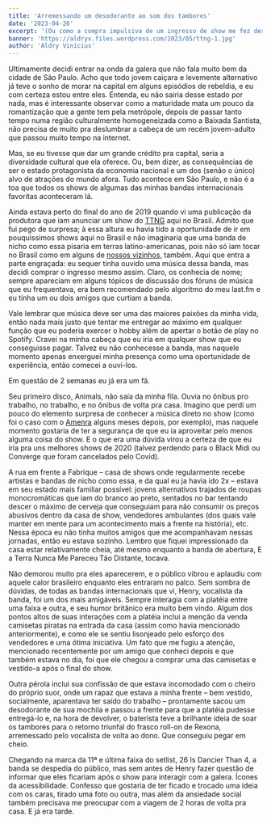 ```yaml
---
title: 'Arremessando um desodorante ao som dos tambores'
date: '2023-04-26'
excerpt: '(Ou como a compra impulsiva de um ingresso de show me fez descobrir uma das minhas bandas favoritas)'
banner: 'https://aldryv.files.wordpress.com/2023/05/ttng-1.jpg'
author: 'Aldry Vinícius'
---
```


Ultimamente decidi entrar na onda da galera que não fala muito bem da cidade de São Paulo. Acho que todo jovem caiçara e levemente alternativo já teve o sonho de morar na capital em alguns episódios de rebeldia, e eu com certeza estou entre eles. Entenda, eu não sairia desse estado por nada, mas é interessante observar como a maturidade mata um pouco da romantização que a gente tem pela metrópole, depois de passar tanto tempo numa região culturalmente homogeneizada como a Baixada Santista, não precisa de muito pra deslumbrar a cabeça de um recém jovem-adulto que passou muito tempo na internet.

Mas, se eu tivesse que dar um grande crédito pra capital, seria a diversidade cultural que ela oferece. Ou, bem dizer, as consequências de ser o estado protagonista da economia nacional e um dos (senão o único) alvo de atrações do mundo afora. Tudo acontece em São Paulo, e não é a toa que todos os shows de algumas das minhas bandas internacionais favoritas aconteceram lá.

Ainda estava perto do final do ano de 2019 quando vi uma publicação da produtora que iam anunciar um show do [TTNG](https://ttng.band/) aqui no Brasil. Admito que fui pego de surpresa; à essa altura eu havia tido a oportunidade de ir em pouquíssimos shows aqui no Brasil e não imaginaria que uma banda de nicho como essa pisaria em terras latino-americanas, pois não só iam tocar no Brasil como em alguns de [nossos vizinhos](https://sargenthouse.com/blogs/ttng-tumblr/posts/5930249/ttng-performing-in-soa-paulo-brazil-jan-2020), também. Aqui que entra a parte engraçada: eu sequer tinha ouvido uma música dessa banda, mas decidi comprar o ingresso mesmo assim. Claro, os conhecia de nome; sempre apareciam em alguns tópicos de discussão dos fóruns de música que eu frequentava, era bem recomendado pelo algoritmo do meu last.fm e eu tinha um ou dois amigos que curtiam a banda.

Vale lembrar que música deve ser uma das maiores paixões da minha vida, então nada mais justo que tentar me entregar ao máximo em qualquer função que eu poderia exercer o hobby além de apertar o botão de play no Spotify. Cravei na minha cabeça que eu iria em qualquer show que eu conseguisse pagar. Talvez eu não conhecesse a banda, mas naquele momento apenas enxerguei minha presença como uma oportunidade de experiência, então comecei a ouvi-los.

Em questão de 2 semanas eu já era um fã.

Seu primeiro disco, Animals, não saía da minha fila. Ouvia no ônibus pro trabalho, no trabalho, e no ônibus de volta pra casa. Imagino que perdi um pouco do elemento surpresa de conhecer a música direto no show (como foi o caso com o [Amenra](https://amenra-official.tumblr.com/post/189493606406/mexican-dates-added-amenra-south-american-tour) alguns meses depois, por exemplo), mas naquele momento gostaria de ter a segurança de que eu ia aproveitar pelo menos alguma coisa do show. E o que era uma dúvida virou a certeza de que eu iria pra uns melhores shows de 2020 (talvez perdendo para o Black Midi ou Converge que foram cancelados pelo Covid).

A rua em frente a Fabrique – casa de shows onde regularmente recebe artistas e bandas de nicho como essa, e da qual eu ja havia ido 2x – estava em seu estado mais familiar possível: jovens alternativos trajados de roupas monocromáticas que iam do branco ao preto, sentados no bar tentando descer o máximo de cerveja que conseguiam para não consumir os preços abusivos dentro da casa de show, vendedores ambulantes (dos quais vale manter em mente para um acontecimento mais a frente na história), etc. Nessa época eu não tinha muitos amigos que me acompanhavam nessas jornadas, então eu estava sozinho. Lembro que fiquei impressionado da casa estar relativamente cheia, até mesmo enquanto a banda de abertura, E a Terra Nunca Me Pareceu Tão Distante, tocava.

Não demorou muito pra eles aparecerem, e o público vibrou e aplaudiu com aquele calor brasileiro enquanto eles entraram no palco. Sem sombra de dúvidas, de todas as bandas internacionais que vi, Henry, vocalista da banda, foi um dos mais amigáveis. Sempre interagia com a platéia entre uma faixa e outra, e seu humor britânico era muito bem vindo. Algum dos pontos altos de suas interações com a platéia inclui a menção da venda camisetas piratas na entrada da casa (assim como havia mencionado anteriormente), e como ele se sentiu lisonjeado pelo esforço dos vendedores e uma ótima iniciativa. Um fato que me fugiu a atenção, mencionado recentemente por um amigo que conheci depois e que também estava no dia, foi que ele chegou a comprar uma das camisetas e vestido-a após o final do show.

Outra pérola inclui sua confissão de que estava incomodado com o cheiro do próprio suor, onde um rapaz que estava a minha frente – bem vestido, socialmente, aparentava ter saído do trabalho – prontamente sacou um desodorante de sua mochila e passou a frente para que a platéia pudesse entregá-lo e, na hora de devolver, o baterista teve a brilhante ideia de soar os tambores para o retorno triunfal do frasco roll-on de Rexona, arremessado pelo vocalista de volta ao dono. Que conseguiu pegar em cheio.

Chegando na marca da 11ª e última faixa do setlist, 26 Is Dancier Than 4, a banda se despedia do público, mas sem antes de Henry fazer questão de informar que eles ficariam após o show para interagir com a galera. Ícones da acessibilidade. Confesso que gostaria de ter ficado e trocado uma ideia com os caras, tirado uma foto ou outra, mas além da ansiedade social também precisava me preocupar com a viagem de 2 horas de volta pra casa. E já era tarde.